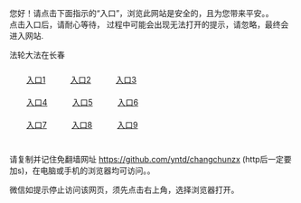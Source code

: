 您好！请点击下面指示的“入口”，浏览此网站是安全的，且为您带来平安。。 <br/>
点击入口后，请耐心等待， 过程中可能会出现无法打开的提示，请忽略，最终会进入网站. </br>

法轮大法在长春<br/>
<div style="padding:10px"><a style="margin:20px" target="_blank" href="https://d1624a7immiblr.cloudfront.net/2Qpsp?bxoowqbd" id="ccLink1" rel="nofollow">入口1</a> <a target="_blank" style="margin:20px" href="https://d1v39vx8vlq0c0.cloudfront.net/2Qpsp?pldeaseu" id="ccLink2" rel="nofollow">入口2</a> <a style="margin:20px" target="_blank" href="https://d3h3imxjp0ncti.cloudfront.net/2Qpsp?ynccjah" id="ccLink3" rel="nofollow">入口3</a></div>

<div style="padding:10px" ><a style="margin:20px" target="_blank" href="https://d1624a7immiblr.cloudfront.net/2Qpsp?bxoowqbd" id="ccLink4" rel="nofollow">入口4</a> <a style="margin:20px" href="https://d1v39vx8vlq0c0.cloudfront.net/2Qpsp?pldeaseu" target="_blank" id="ccLink5" rel="nofollow">入口5</a> <a style="margin:20px" href="https://d3h3imxjp0ncti.cloudfront.net/2Qpsp?ynccjah" target="_blank" id="ccLink6" rel="nofollow">入口6</a></div>

<div style="padding:10px"><a style="margin:20px" target="_blank" href="https://d1624a7immiblr.cloudfront.net/2Qpsp?bxoowqbd" id="ccLink7" rel="nofollow">入口7</a> <a style="margin:20px" href="https://d1v39vx8vlq0c0.cloudfront.net/2Qpsp?pldeaseu" target="_blank" id="ccLink8" rel="nofollow">入口8</a> <a style="margin:20px" target="_blank" href="https://d3h3imxjp0ncti.cloudfront.net/2Qpsp?ynccjah" id="ccLink9" rel="nofollow">入口9</a></div>

<br/>



请复制并记住免翻墙网址 https://github.com/yntd/changchunzx (http后一定要加s)，在电脑或手机的浏览器均可访问。。<br/>

微信如提示停止访问该网页，须先点击右上角，选择浏览器打开。
